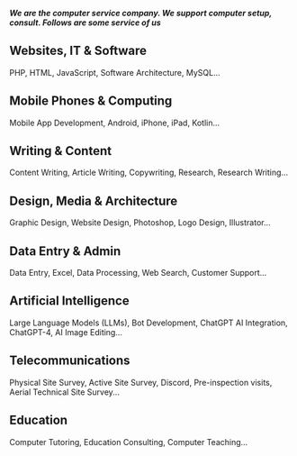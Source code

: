 ***We are the computer service company. We support computer setup, consult. Follows are some service of us***

Websites, IT & Software
-----------------------

PHP, HTML, JavaScript, Software Architecture, MySQL...

Mobile Phones & Computing
-------------------------

Mobile App Development, Android, iPhone, iPad, Kotlin...

Writing & Content
-----------------

Content Writing, Article Writing, Copywriting, Research, Research Writing...

Design, Media & Architecture
----------------------------

Graphic Design, Website Design, Photoshop, Logo Design, Illustrator...

Data Entry & Admin
------------------

Data Entry, Excel, Data Processing, Web Search, Customer Support...

Artificial Intelligence
-----------------------

Large Language Models (LLMs), Bot Development, ChatGPT AI Integration, ChatGPT-4, AI Image Editing...

Telecommunications
------------------

Physical Site Survey, Active Site Survey, Discord, Pre-inspection visits, Aerial Technical Site Survey...

Education
---------

Computer Tutoring, Education Consulting, Computer Teaching...
